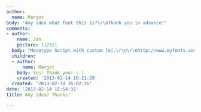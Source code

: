 ```yaml
---
author:
  name: Margot
body: "Any idea what font this is?\r\nThank you in advance!"
comments:
- author:
    name: Jan
    picture: 112311
  body: "Monotype Script with custom |o|.\r\n\r\nhttp://www.myfonts.com/fonts/mti/script-mt/"
  children:
  - author:
      name: Margot
    body: Yes! Thank you! :-)
    created: '2013-02-14 16:21:28'
  created: '2013-02-14 16:02:26'
date: '2013-02-14 15:54:32'
title: Any idea? Thanks!

---
```

